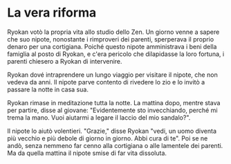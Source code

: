 # La vera riforma

Ryokan votò la propria vita allo studio dello Zen. Un giorno venne a sapere che suo nipote, nonostante i rimproveri dei parenti, sperperava il proprio denaro per una cortigiana. Poiché questo nipote amministrava i beni della famiglia al posto di Ryokan, e c'era pericolo che dilapidasse la loro fortuna, i parenti chiesero a Ryokan di intervenire.

Ryokan dové intraprendere un lungo viaggio per visitare il nipote, che non vedeva da anni. Il nipote parve contento di rivedere lo zio e lo invitò a passare la notte in casa sua.

Ryokan rimase in meditazione tutta la notte. La mattina dopo, mentre stava per partire, disse al giovane: "Evidentemente sto invecchiando, perché mi trema la mano. Vuoi aiutarmi a legare il laccio del mio sandalo?".

Il nipote lo aiutò volentieri. "Grazie," disse Ryokan "vedi, un uomo diventa più vecchio e più debole di giorno in giorno. Abbi cura di te". Poi se ne andò, senza nemmeno far cenno alla cortigiana o alle lamentele dei parenti. Ma da quella mattina il nipote smise di far vita dissoluta.